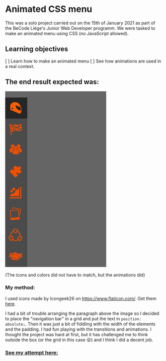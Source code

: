 # Animated CSS menu

This was a solo project carried out on the 15th of January 2021 as part of the BeCode Liège's Junior Web Developer programm. We were tasked to make an animated menu using CSS (no JavaScript allowed).

## Learning objectives

[ ] Learn how to make an animated menu
[ ] See how animations are used in a real context.

## The end result expected was:

![](images/menu.gif)

(The icons and colors did not have to match, but the animations did)

### My method:

I used icons made by Icongeek26 on https://www.flaticon.com/. Get them [here](https://www.flaticon.com/authors/icongeek26).

I had a bit of trouble arranging the paragraph above the image so I decided to place the "navigation bar" in a grid and put the text in ``` position: absolute; ```. Then it was just a bit of fiddling with the width of the elements and the padding. I had fun playing with the transitions and animations. I thought the project was hard at first, but it has challenged me to think outside the box (or the grid in this case :stuck_out_tongue_winking_eye:) and I think I did a decent job.

### [See my attempt here:](https://charlottemoureau.github.io/CSS-animated-menu/)
